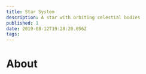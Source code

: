 ```yaml
---
title: Star System
description: A star with orbiting celestial bodies
published: 1
date: 2019-08-12T19:28:20.056Z
tags: 
---
```


# About